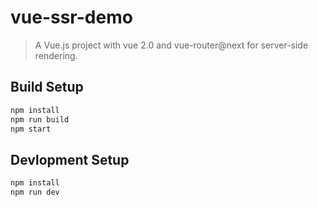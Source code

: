 # vue-ssr-demo

> A Vue.js project with vue 2.0 and vue-router@next for server-side rendering.

## Build Setup

``` bash
npm install
npm run build
npm start
```

## Devlopment Setup

```bash
npm install
npm run dev
```